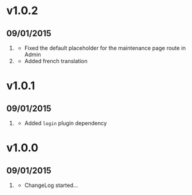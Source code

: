 # v1.0.2
## 09/01/2015

1. [](#bugfix)
    * Fixed the default placeholder for the maintenance page route in Admin
1. [](#new)
    * Added french translation

# v1.0.1
## 09/01/2015

1. [](#new)
    * Added `login` plugin dependency

# v1.0.0
## 09/01/2015

1. [](#new)
    * ChangeLog started...
